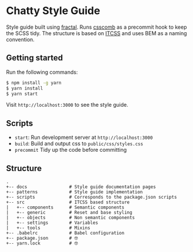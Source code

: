 # Chatty Style Guide
Style guide built using [fractal](http://fractal.build/). Runs [csscomb](http://csscomb.com/) as a precommit hook to 
keep the SCSS tidy. The structure is based on 
[ITCSS](https://www.xfive.co/blog/itcss-scalable-maintainable-css-architecture/) and uses BEM as a naming convention. 

## Getting started

Run the following commands:
``` bash
$ npm install -g yarn
$ yarn install
$ yarn start
```

Visit `http://localhost:3000` to see the style guide.

## Scripts
- `start`: Run development server at `http://localhost:3000`
- `build`: Build and output css to `public/css/styles.css`
- `precommit` Tidy up the code before committing

## Structure

```
.
+-- docs                # Style guide documentation pages
+-- patterns            # Style guide implementation
+-- scripts             # Corresponds to the package.json scripts
+-- src                 # ITCSS based structure
|   +-- components      # Semantic components
|   +-- generic         # Reset and base styling
|   +-- objects         # Non semantic components
|   +-- settings        # Variables
|   +-- tools           # Mixins
+-- .babelrc            # Babel configuration
+-- package.json        # 🤓
+-- yarn.lock           # 🤓
```
